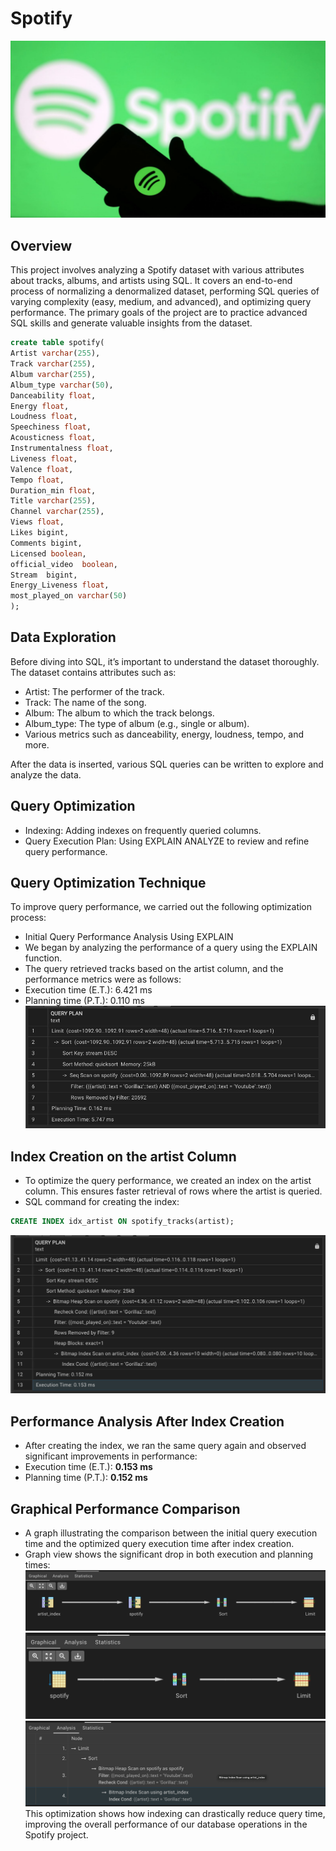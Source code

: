 # Spotify
![Spotify_Logo](https://github.com/divyakandi/Spotify/blob/main/spotify_logo.jpg)
## Overview
This project involves analyzing a Spotify dataset with various attributes about tracks, albums, and artists using SQL. It covers an end-to-end process of normalizing a denormalized dataset, performing SQL queries of varying complexity (easy, medium, and advanced), and optimizing query performance. The primary goals of the project are to practice advanced SQL skills and generate valuable insights from the dataset.
```sql
create table spotify(
Artist varchar(255),
Track varchar(255),
Album varchar(255),
Album_type varchar(50),
Danceability float,
Energy float,
Loudness float,
Speechiness float,
Acousticness float,
Instrumentalness float,
Liveness float,
Valence float,
Tempo float,
Duration_min float,
Title varchar(255),
Channel varchar(255),
Views float,
Likes bigint,
Comments bigint,
Licensed boolean,
official_video	boolean,
Stream	bigint,
Energy_Liveness float,
most_played_on varchar(50)
);
```

## Data Exploration
Before diving into SQL, it’s important to understand the dataset thoroughly. The dataset contains attributes such as:
- Artist: The performer of the track.
- Track: The name of the song.
- Album: The album to which the track belongs.
- Album_type: The type of album (e.g., single or album).
- Various metrics such as danceability, energy, loudness, tempo, and more.

After the data is inserted, various SQL queries can be written to explore and analyze the data.

## Query Optimization
- Indexing: Adding indexes on frequently queried columns.
- Query Execution Plan: Using EXPLAIN ANALYZE to review and refine query performance.
## Query Optimization Technique
To improve query performance, we carried out the following optimization process:
- Initial Query Performance Analysis Using EXPLAIN
- We began by analyzing the performance of a query using the EXPLAIN function.
- The query retrieved tracks based on the artist column, and the performance metrics were as follows:
- Execution time (E.T.): 6.421 ms
- Planning time (P.T.): 0.110 ms
![EXPLAIN Before Index](https://github.com/divyakandi/Spotify/blob/main/spotify_explain_before_index.png)

## Index Creation on the artist Column
- To optimize the query performance, we created an index on the artist column. This ensures faster retrieval of rows where the artist is queried.
- SQL command for creating the index:

```sql
CREATE INDEX idx_artist ON spotify_tracks(artist);
```
![EXPLAIN After Index](https://github.com/divyakandi/Spotify/blob/main/spotify_explain_after_index.png)

## Performance Analysis After Index Creation
- After creating the index, we ran the same query again and observed significant improvements in performance:
- Execution time (E.T.): **0.153 ms**
- Planning time (P.T.): **0.152 ms**
## Graphical Performance Comparison
- A graph illustrating the comparison between the initial query execution time and the optimized query execution time after index creation.
- Graph view shows the significant drop in both execution and planning times:
  ![Performance Graph](https://github.com/divyakandi/Spotify/blob/main/spotify_graphical%20view%201.png)
  ![Performance Graph](https://github.com/divyakandi/Spotify/blob/main/spotify_graphical%20view%202.png)
  ![Performance Graph](https://github.com/divyakandi/Spotify/blob/main/spotify_graphical%20view%203.png)
This optimization shows how indexing can drastically reduce query time, improving the overall performance of our database operations in the Spotify project.
